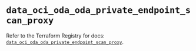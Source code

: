 # `data_oci_oda_oda_private_endpoint_scan_proxy`

Refer to the Terraform Registry for docs: [`data_oci_oda_oda_private_endpoint_scan_proxy`](https://registry.terraform.io/providers/oracle/oci/7.19.0/docs/data-sources/oda_oda_private_endpoint_scan_proxy).
